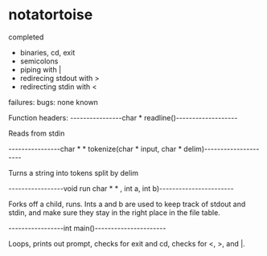 # notatortoise

completed
* binaries, cd, exit
* semicolons
* piping with |
* redirecing stdout with >
* redirecting stdin with <

failures:
bugs: none known

Function headers:
----------------char * readline()-------------------

Reads from stdin

----------------char * *  tokenize(char * input, char * delim)---------------------

Turns a string into tokens split by delim

-----------------void run char * * , int a, int b)-----------------------


Forks off a child, runs. Ints a and b are used to keep track of stdout and stdin, and make sure they stay in the right place in the file table.

-----------------int main()----------------------

Loops, prints out prompt, checks for exit and cd, checks for <, >, and |.




